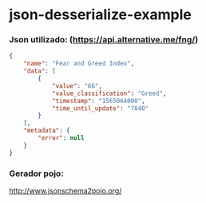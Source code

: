 # json-desserialize-example

### Json utilizado: (https://api.alternative.me/fng/)
```JSON
{
	"name": "Fear and Greed Index",
	"data": [
		{
			"value": "66",
			"value_classification": "Greed",
			"timestamp": "1565064000",
			"time_until_update": "7840"
		}
	],
	"metadata": {
		"error": null
	}
}
```
### Gerador pojo:

http://www.jsonschema2pojo.org/

